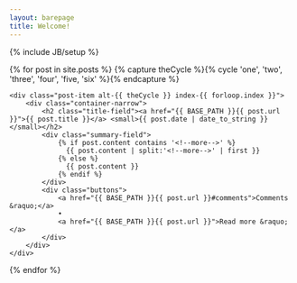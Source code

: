 ```yaml
---
layout: barepage
title: Welcome!
---
```

{% include JB/setup %}

<div class="home-page-posts">
  {% for post in site.posts %}
	{% capture theCycle %}{% cycle 'one', 'two', 'three', 'four', 'five, 'six' %}{% endcapture %}
	
	<div class="post-item alt-{{ theCycle }} index-{{ forloop.index }}">
	    <div class="container-narrow">
			<h2 class="title-field"><a href="{{ BASE_PATH }}{{ post.url }}">{{ post.title }}</a> <small>{{ post.date | date_to_string }}</small></h2>
			<div class="summary-field">
				{% if post.content contains '<!--more-->' %}
				  {{ post.content | split:'<!--more-->' | first }}
				{% else %}
				  {{ post.content }}
				{% endif %}
			</div>
			<div class="buttons">
				<a href="{{ BASE_PATH }}{{ post.url }}#comments">Comments &raquo;</a>
				•
				<a href="{{ BASE_PATH }}{{ post.url }}">Read more &raquo;</a>
			</div> 
		</div>
	</div>
  {% endfor %}
</div>

